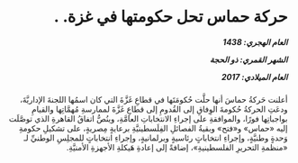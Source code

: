 <h1 dir="rtl">حركة حماس تحل حكومتها في غزة. .</h1>

<h5 dir="rtl">العام الهجري:  1438

الشهر القمري: ذو الحجة

العام الميلادي: 2017</h5>

<p dir="rtl">أعلنت حَركةُ حماسَ أنها حلَّت حُكومَتَها في قطاعِ غَزَّةَ التي كان اسمُها اللجنةَ الإداريَّةَ، ودعَتِ الحركةُ حُكومةَ الوِفاقِ إلى القُدومِ إلى قطاعِ غَزَّةَ لممارسةِ مُهمَّاتِها والقيامِ بواجباتِها فورًا، والموافقةِ على إجراءِ الانتخاباتِ العامَّةِ، وينُصُّ اتفاقُ القاهرةِ الذي توصَّلَت إليه «حماس» و«فتح» وبقيةُ الفصائلِ الفِلَسطينيَّةِ برعايةٍ مِصريةٍ، على تشكيلِ حكومةِ وَحدةٍ وطنيَّةٍ، وإجراءِ انتخاباتٍ رئاسيةٍ وبرلمانيةٍ، وإجراءِ انتخاباتٍ للمجلِسِ الوطنيِّ لـ «منظمةِ التحريرِ الفلسطينيةِ»، إضافةً إلى إعادةِ هَيكلةِ الأجهزةِ الأمنيَّةِ.</p></br>
